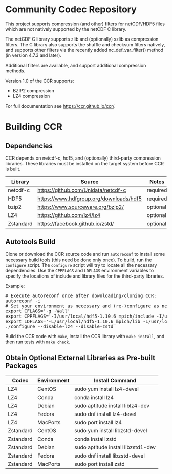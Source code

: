 # Community Codec Repository

This project supports compression (and other) filters for netCDF/HDF5
files which are not natively supported by the netCDF C library.

The netCDF C library supports zlib and (optionally) szlib as
compression filters. The C library also supports the shuffle and
checksum filters natively, and supports other filters via the recently
added nc_def_var_filter() method (in version 4.7.3 and later).

Additional filters are available, and support additional compression
methods.

Version 1.0 of the CCR supports:
* BZIP2 compression
* LZ4 compression

For full documentation see https://ccr.github.io/ccr/.

# Building CCR

## Dependencies

CCR depends on netcdf-c, hdf5, and (optionally) third-party
compression libraries. These libraries must be installed on the target
system before CCR is built.

Library   | Source                                    | Notes
--------- |-------                                    | -----
netcdf-c  | https://github.com/Unidata/netcdf-c       | required
HDF5      | https://www.hdfgroup.org/downloads/hdf5   | required
bzip2     | https://www.sourceware.org/bzip2/         | optional
LZ4       | https://github.com/lz4/lz4                | optional
Zstandard | https://facebook.github.io/zstd/          | optional 

## Autotools Build

Clone or download the CCR source code and run `autoreconf` to install
some necessary build tools (this need be done only once).
To build, run the `configure` script. The `configure` script will
try to locate all the necessary dependencies. Use the `CPPFLAGS` and
`LDFLAGS` environment variables to specify the locations of include and
library files for the third-party libraries.

Example:
<pre>
# Execute autoreconf once after downloading/cloning CCR:
autoreconf -i
# Set your environment as necessary and (re-)configure as necessary:
export CFLAGS='-g -Wall'
export CPPFLAGS='-I/usr/local/hdf5-1.10.6_mpich/include -I/usr/local/netcdf-c-4.7.4_hdf5-1.10.6_szip_mpich/include'
export LDFLAGS='-L/usr/local/hdf5-1.10.6_mpich/lib -L/usr/local/netcdf-c-4.7.4_hdf5-1.10.6_szip_mpich/lib'
./configure --disable-lz4 --disable-zstd 
</pre>

Build the CCR code with `make`, install the CCR library with
`make install`, and then run tests with `make check`.

## Obtain Optional External Libraries as Pre-built Packages

Codec     |  Environment | Install Command
--------- |------------- | ---------------
LZ4       |  CentOS      | sudo yum install lz4-devel
LZ4       |  Conda       | conda install lz4
LZ4       |  Debian      | sudo aptitude install liblz4-dev
LZ4       |  Fedora      | sudo dnf install lz4-devel
LZ4       |  MacPorts    | sudo port install lz4
Zstandard |  CentOS      | sudo yum install libzstd-devel
Zstandard |  Conda       | conda install zstd
Zstandard |  Debian      | sudo aptitude install libzstd1-dev
Zstandard |  Fedora      | sudo dnf install libzstd-devel
Zstandard |  MacPorts    | sudo port install zstd




